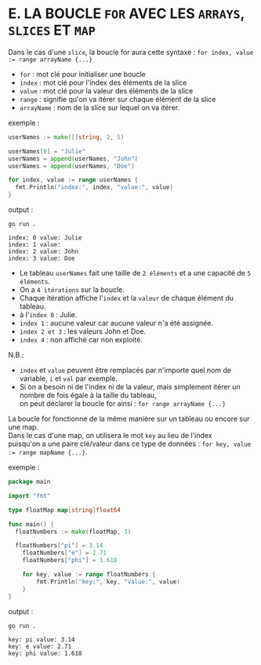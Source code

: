# E. LA BOUCLE `FOR` AVEC LES `ARRAYS`, `SLICES` ET `MAP`

Dans le cas d'une `slice`, la boucle for aura cette syntaxe : `for index, value := range arrayName {...}`  
* `for` : mot clé pour initialiser une boucle
* `index` : mot clé pour l'index des éléments de la slice
* `value` : mot clé pour la valeur des éléments de la slice
* `range` : signifie qu'on va itérer sur chaque élément de la slice
* `arrayName` : nom de la slice sur lequel on va itérer.

exemple :
```Go
userNames := make([]string, 2, 5)

userNames[0] = "Julie"
userNames = append(userNames, "John")
userNames = append(userNames, "Doe")

for index, value := range userNames {
  fmt.Println("index:", index, "value:", value)
}
```
output :
```
go run .

index: 0 value: Julie
index: 1 value: 
index: 2 value: John
index: 3 value: Doe
```
* Le tableau `userNames` fait une taille de `2 éléments` et a une capacité de `5 éléments`.
* On a `4 itérations` sur la boucle.
* Chaque itération affiche l'`index` et la `valeur` de chaque élément du tableau.
* à l'`index 0` : Julie.
* `index 1` : aucune valeur car aucune valeur n'a été assignée.
* `index 2 et 3` : les valeurs John et Doe.
* `index 4` : non affiché car non exploité.

N.B.: 
* `index` et `value` peuvent être remplacés par n'importe quel nom de variable, `i` et `val` par exemple.
* Si on a besoin ni de l'index ni de la valeur, mais simplement itérer un nombre de fois égale à la taille du tableau,  
on peut déclarer la boucle for ainsi : `for range arrayName {...}`

La boucle for fonctionne de la même manière sur un tableau ou encore sur une map.  
Dans le cas d'une map, on utilisera le mot `key` au lieu de l'index  
puisqu'on a une paire clé/valeur dans ce type de données : `for key, value := range mapName {...}`.

exemple : 
```Go
package main

import "fmt"

type floatMap map[string]float64

func main() {
  floatNumbers := make(floatMap, 3)

  floatNumbers["pi"] = 3.14
	floatNumbers["e"] = 2.71
	floatNumbers["phi"] = 1.618

	for key, value := range floatNumbers {
		fmt.Println("key:", key, "value:", value)
	}
}
```
output :
```
go run .

key: pi value: 3.14
key: e value: 2.71
key: phi value: 1.618
```